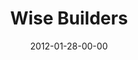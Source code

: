 ---
layout: message
category: message
series: "Big Bad Wolf"
title: "Wise Builders"
date: 2012-01-28-00-00
message_id: 711
audio: "http://s3.amazonaws.com/crossroads-media/media/legacy/mp3/bigbadwolf_04.mp3"
audio-duration: "44:22"
program: "http://s3.amazonaws.com/crossroads-media/media/legacy/documents/01_28-29_12Program.pdf"
description: "We’ll hear from people in our community talk about money."
video: "https://s3.amazonaws.com/crossroadsvideomessages/bigbadwolf_04.mp4"
video-duration: "44:28"
video-image: "http://s3.amazonaws.com/crossroads-media/images/legacy/content/bigbadwolf_04_still.jpg"
flag: "N"
---